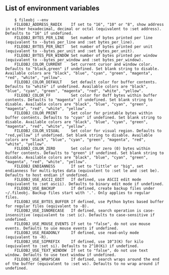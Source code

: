 ## List of environment variables

        $ fileobj --env
        FILEOBJ_ADDRESS_RADIX    If set to "16", "10" or "8", show address in either hexadecimal, decimal or octal (equivalent to :set address). Defaults to "16" if undefined.
        FILEOBJ_BYTES_PER_LINE   Set number of bytes printed per line (equivalent to --bytes_per_line and :set bytes_per_line).
        FILEOBJ_BYTES_PER_UNIT   Set number of bytes printed per unit (equivalent to --bytes_per_unit and :set bytes_per_unit).
        FILEOBJ_BYTES_PER_WINDOW Set number of bytes printed per window (equivalent to --bytes_per_window and :set bytes_per_window).
        FILEOBJ_COLOR_CURRENT    Set current cursor and window color. Defaults to "black,green" if undefined. Set blank string to disable. Available colors are "black", "blue", "cyan", "green", "magenta", "red", "white", "yellow".
        FILEOBJ_COLOR_DEFAULT    Set default color for buffer contents. Defaults to "white" if undefined. Available colors are "black", "blue", "cyan", "green", "magenta", "red", "white", "yellow".
        FILEOBJ_COLOR_FF         Set color for 0xff bytes within buffer contents. Defaults to "magenta" if undefined. Set blank string to disable. Available colors are "black", "blue", "cyan", "green", "magenta", "red", "white", "yellow".
        FILEOBJ_COLOR_PRINT      Set color for printable bytes within buffer contents. Defaults to "cyan" if undefined. Set blank string to disable. Available colors are "black", "blue", "cyan", "green", "magenta", "red", "white", "yellow".
        FILEOBJ_COLOR_VISUAL     Set color for visual region. Defaults to "red,yellow" if undefined. Set blank string to disable. Available colors are "black", "blue", "cyan", "green", "magenta", "red", "white", "yellow".
        FILEOBJ_COLOR_ZERO       Set color for zero (0) bytes within buffer contents. Defaults to "green" if undefined. Set blank string to disable. Available colors are "black", "blue", "cyan", "green", "magenta", "red", "white", "yellow".
        FILEOBJ_ENDIANNESS       If set to "little" or "big", set endianness for multi-bytes data (equivalent to :set le and :set be). Defaults to host endian if undefined.
        FILEOBJ_USE_ASCII_EDIT   If defined, use ASCII edit mode (equivalent to :set ascii). Defaults to binary edit mode if undefined.
        FILEOBJ_USE_BACKUP       If defined, create backup files under ~/.fileobj. Backup files start with '.'. Only applies to regular files.
        FILEOBJ_USE_BYTES_BUFFER If defined, use Python bytes based buffer for regular files (equivalent to -B).
        FILEOBJ_USE_IGNORECASE   If defined, search operation is case-insensitive (equivalent to :set ic). Defaults to case-sensitive if undefined.
        FILEOBJ_USE_MOUSE_EVENTS If set to "false", do not use mouse events. Defaults to use mouse events if undefined.
        FILEOBJ_USE_READONLY     If defined, use read-only mode (equivalent to -R).
        FILEOBJ_USE_SIPREFIX     If defined, use 10^3(K) for kilo (equivalent to :set si). Defaults to 2^10(Ki) if undefined.
        FILEOBJ_USE_TEXT_WINDOW  If set to "false", do not use text window. Defaults to use text window if undefined.
        FILEOBJ_USE_WRAPSCAN     If defined, search wraps around the end of the buffer (equivalent to :set ws). Defaults to no wrap around if undefined.
